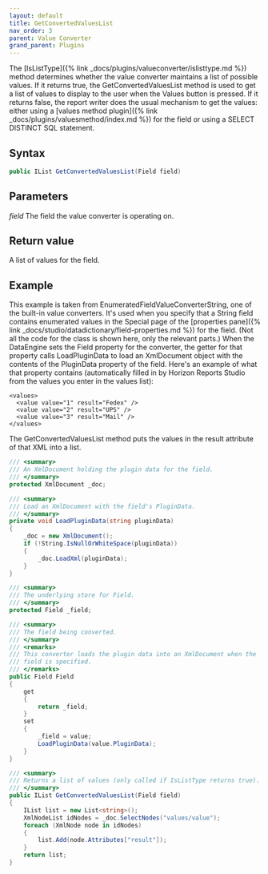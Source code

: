 ```yaml
---
layout: default
title: GetConvertedValuesList
nav_order: 3
parent: Value Converter
grand_parent: Plugins
---
```


The [IsListType]({% link _docs/plugins/valueconverter/islisttype.md %}) method determines whether the value converter maintains a list of possible values. If it returns true, the GetConvertedValuesList method is used to get a list of values to display to the user when the Values button is pressed. If it returns false, the report writer does the usual mechanism to get the values: either using a [values method plugin]({% link _docs/plugins/valuesmethod/index.md %}) for the field or using a SELECT DISTINCT SQL statement.

## Syntax
```csharp
public IList GetConvertedValuesList(Field field)
```

## Parameters
*field*
The field the value converter is operating on.

## Return value
A list of values for the field.

## Example
This example is taken from EnumeratedFieldValueConverterString, one of the built-in value converters. It's used when you specify that a String field contains enumerated values in the Special page of the [properties pane]({% link _docs/studio/datadictionary/field-properties.md %}) for the field. (Not all the code for the class is shown here, only the relevant parts.) When the DataEngine sets the Field property for the converter, the getter for that property calls LoadPluginData to load an XmlDocument object with the contents of the PluginData property of the field. Here's an example of what that property contains (automatically filled in by Horizon Reports Studio from the values you enter in the values list):

    <values>
      <value value="1" result="Fedex" />
      <value value="2" result="UPS" />
      <value value="3" result="Mail" />
    </values>

The GetConvertedValuesList method puts the values in the result attribute of that XML into a list.

```csharp
/// <summary>
/// An XmlDocument holding the plugin data for the field.
/// </summary>
protected XmlDocument _doc;

/// <summary>
/// Load an XmlDocument with the field's PluginData.
/// </summary>
private void LoadPluginData(string pluginData)
{
    _doc = new XmlDocument();
    if (!String.IsNullOrWhiteSpace(pluginData))
    {
        _doc.LoadXml(pluginData);
    }
}

/// <summary>
/// The underlying store for Field.
/// </summary>
protected Field _field;

/// <summary>
/// The field being converted.
/// </summary>
/// <remarks>
/// This converter loads the plugin data into an XmlDocument when the
/// field is specified.
/// </remarks>
public Field Field
{
    get
    {
        return _field;
    }
    set
    {
        _field = value;
        LoadPluginData(value.PluginData);
    }
}

/// <summary>
/// Returns a list of values (only called if IsListType returns true).
/// </summary>
public IList GetConvertedValuesList(Field field)
{
    IList list = new List<string>();
    XmlNodeList idNodes = _doc.SelectNodes("values/value");
    foreach (XmlNode node in idNodes)
    {
        list.Add(node.Attributes["result"]);
    }
    return list;
}
```
